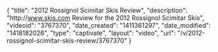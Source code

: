 {
    "title": "2012 Rossignol Scimitar Skis Review",
    "description": "http:\/\/www.skis.com Review for the 2012 Rossignol Scimitar Skis",
    "videoid": "3767370",
    "date_created": "1411361297",
    "date_modified": "1418182026",
    "type": "captivate",
    "layout": "video",
    "url": "\/v\/2012-rossignol-scimitar-skis-review\/3767370"
}